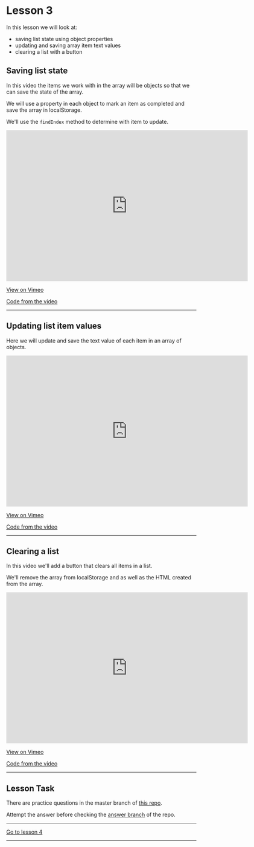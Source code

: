 # Lesson 3

In this lesson we will look at:

-   saving list state using object properties
-   updating and saving array item text values
-   clearing a list with a button

## Saving list state

In this video the items we work with in the array will be objects so that we can save the state of the array.

We will use a property in each object to mark an item as completed and save the array in localStorage.

We'll use the `findIndex` method to determine with item to update.

<iframe src="https://player.vimeo.com/video/458283063" width="640" height="400" frameborder="0" allow="autoplay; fullscreen" allowfullscreen></iframe>

<a href="https://vimeo.com/458283063/5dbac4a082" target="_blank">View on Vimeo</a>

<a href="https://github.com/NoroffFEU/saving-list-state-in-localstorage" target="_blank">Code from the video</a>

---

## Updating list item values

Here we will update and save the text value of each item in an array of objects.

<iframe src="https://player.vimeo.com/video/458449710" width="640" height="400" frameborder="0" allow="autoplay; fullscreen" allowfullscreen></iframe>

<a href="https://vimeo.com/458449710/674a701a40" target="_blank">View on Vimeo</a>

<a href="https://github.com/NoroffFEU/update-and-store-item-values-in-a-list" target="_blank">Code from the video</a>

---

## Clearing a list

In this video we'll add a button that clears all items in a list.

We'll remove the array from localStorage and as well as the HTML created from the array.

<iframe src="https://player.vimeo.com/video/458668966" width="640" height="400" frameborder="0" allow="autoplay; fullscreen" allowfullscreen></iframe>

<a href="https://vimeo.com/458668966/b4dcc13922" target="_blank">View on Vimeo</a>

<a href="https://github.com/NoroffFEU/update-and-store-item-values-in-a-list/tree/with-clear-button" target="_blank">Code from the video</a>

---

## Lesson Task

There are practice questions in the master branch of [this repo](https://github.com/NoroffFEU/lesson-task-js2-module2-lesson3).

Attempt the answer before checking the [answer branch](https://github.com/NoroffFEU/lesson-task-js2-module2-lesson3/tree/answer) of the repo.

---

[Go to lesson 4](4)

---
